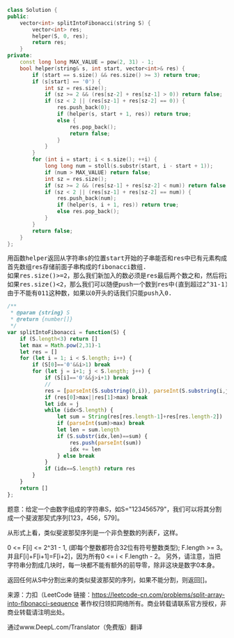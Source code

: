 ```CPP
class Solution {
public:
    vector<int> splitIntoFibonacci(string S) {
        vector<int> res;
        helper(S, 0, res);
        return res;
    }
private:
    const long long MAX_VALUE = pow(2, 31) - 1;
    bool helper(string& s, int start, vector<int>& res) {
        if (start == s.size() && res.size() >= 3) return true;
        if (s[start] == '0') {
            int sz = res.size();
            if (sz >= 2 && (res[sz-2] + res[sz-1] > 0)) return false;
            if (sz < 2 || (res[sz-1] + res[sz-2] == 0)) {
                res.push_back(0);
                if (helper(s, start + 1, res)) return true;
                else {
                    res.pop_back();
                    return false;
                }
            }
        }
        for (int i = start; i < s.size(); ++i) {
            long long num = stoll(s.substr(start, i - start + 1));
            if (num > MAX_VALUE) return false;
            int sz = res.size();
            if (sz >= 2 && (res[sz-1] + res[sz-2] < num)) return false;
            if (sz < 2 || (res[sz-1] + res[sz-2] == num)) {
                res.push_back(num);
                if (helper(s, i + 1, res)) return true;
                else res.pop_back();
            }
        }
        return false;
    }
};
```
<pre>
用函数helper返回从字符串s的位置start开始的子串能否和res中已有元素构成fibonacci数列。
首先数组res存储前面子串构成的fibonacci数组.
如果res.size()>=2，那么我们新加入的数必须是res最后两个数之和，然后将这个数push进res，接着再递归调用helper函数。
如果res.size()<2，那么我们可以随便push一个数到res中(直到超过2^31-1)，然后递归调用helper函数，注意不行的时候将push进去的pop出来。
由于不能有011这种数，如果以0开头的话我们只能push入0.
</pre>

```javascript
/**
 * @param {string} S
 * @return {number[]}
 */
var splitIntoFibonacci = function(S) {
    if (S.length<3) return []
    let max = Math.pow(2,31)-1
    let res = []
    for (let i = 1; i < S.length; i++) {
        if (S[0]=='0'&&i>1) break
        for (let j = i+1; j < S.length; j++) {
            if (S[i]=='0'&&j>i+1) break
            //
            res = [parseInt(S.substring(0,i)), parseInt(S.substring(i,j))]
            if (res[0]>max||res[1]>max) break
            let idx = j
            while (idx<S.length) {
                let sum = String(res[res.length-1]+res[res.length-2])
                if (parseInt(sum)>max) break
                let len = sum.length
                if (S.substr(idx,len)==sum) {
                    res.push(parseInt(sum))
                    idx += len
                } else break
            }
            if (idx==S.length) return res
        }
    }
    return []
};
```

题意：给定一个由数字组成的字符串S，如S="123456579"，我们可以将其分割成一个斐波那契式序列[123，456，579]。

从形式上看，类似斐波那契序列是一个非负整数的列表F，这样。

0 <= F[i] <= 2^31 - 1, (即每个整数都符合32位有符号整数类型);
F.length >= 3。
并且F[i]+F[i+1]=F[i+2]，因为所有0 <= i < F.length - 2。
另外，请注意，当把字符串分割成几块时，每一块都不能有额外的前导零，除非这块是数字0本身。

返回任何从S中分割出来的类似斐波那契的序列，如果不能分割，则返回[]。

来源：力扣（LeetCode
链接：https://leetcode-cn.com/problems/split-array-into-fibonacci-sequence
著作权归领扣网络所有。商业转载请联系官方授权，非商业转载请注明出处。

通过www.DeepL.com/Translator（免费版）翻译